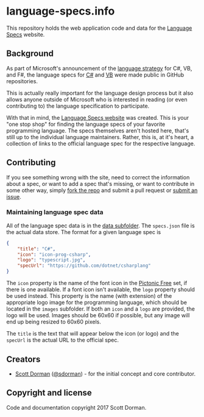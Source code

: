 # language-specs.info

This repository holds the web application code and data for the [Language Specs](http://www.languagespecs.info/) website.

## Background
As part of Microsoft's announcement of the [language strategy](https://blogs.msdn.microsoft.com/dotnet/2017/02/01/the-net-language-strategy/) for C#, VB, and F#, the language specs for [C#](https://github.com/dotnet/csharplang) and [VB](https://github.com/vblang) were made public in GitHub repositories.

This is actually really important for the language design process but it also allows anyone outside of Microsoft who is interested in reading (or even contributing to) the language specification to participate.

With that in mind, the [Language Specs website](http://www.languagespecs.info/) was created. This is your "one stop shop" for finding the language specs of your favorite programming language. The specs themselves aren't hosted here, that's still up to the individual language maintainers. Rather, this is, at it's heart, a collection of links to the official language spec for the respective language.

## Contributing
If you see something wrong with the site, need to correct the information about a spec, or want to add a spec that's missing, or want to contribute in some other way, simply [fork the repo](https://github.com/scottdorman/languagespecs.info/fork) and submit a pull request or [submit an issue](https://github.com/scottdorman/languagespecs.info/issues).

### Maintaining language spec data
All of the language spec data is in the [data subfolder](https://github.com/scottdorman/languagespecs.info/tree/master/src/LanguageSpecs.Web/wwwroot/data). The `specs.json` file is the actual data store. The format for a given language spec is

```json
{
    "title": "C#",
    "icon": "icon-prog-csharp",
    "logo": "typescript.jpg",
    "specUrl": "https://github.com/dotnet/csharplang"
}
```

The `icon` property is the name of the font icon in the [Pictonic Free](https://pictonic.co/free) set, if there is one available. If a font icon isn't available, the `logo` property should be used instead. This property is the name (with extension) of the appropriate logo image for the programming language, which should be located in the `images` subfolder. If both an `icon` and a `logo` are provided, the logo will be used. Images should be 60x60 if possible, but any image will end up being resized to 60x60 pixels.

The `title` is the text that will appear below the icon (or logo) and the `specUrl` is the actual URL to the official spec.

## Creators
* [Scott Dorman](http://scottdorman.azurewebsites.net) ([@sdorman](http://twitter.com/sdorman)) - for the initial concept and core contributor.

## Copyright and license
Code and documentation copyright 2017 Scott Dorman.